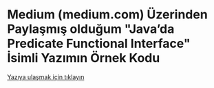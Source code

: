 # Medium (medium.com) Üzerinden Paylaşmış olduğum "Java’da Predicate Functional Interface" İsimli Yazımın Örnek Kodu

[Yazıya ulaşmak için tıklayın](https://medium.com/@metinalniacik/javada-predicate-functional-interface-bb502cc864a9)

